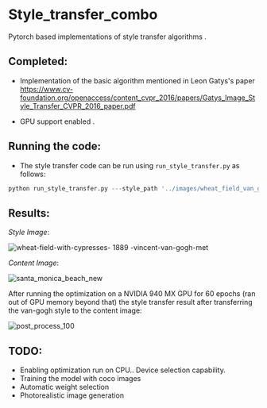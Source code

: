 # Style_transfer_combo

Pytorch based implementations of style transfer algorithms . 

## Completed:
- Implementation of the basic algorithm mentioned in Leon Gatys's paper https://www.cv-foundation.org/openaccess/content_cvpr_2016/papers/Gatys_Image_Style_Transfer_CVPR_2016_paper.pdf

- GPU support enabled .

## Running the code:
- The style transfer code can be run using `run_style_transfer.py` as follows:
```python
python run_style_transfer.py ---style_path '../images/wheat_field_van_gogh.jpg' ---content_path '../images/santa_monica.jpg' ---result_dir '../images' ---max_epochs 60
```
 

## Results:

*Style Image*:

![wheat-field-with-cypresses- 1889 -vincent-van-gogh-met](https://user-images.githubusercontent.com/14272549/43407061-456f9600-943b-11e8-997d-d146d696db70.jpg)

 
*Content Image*:

 ![santa_monica_beach_new](https://user-images.githubusercontent.com/14272549/43407234-c7a1ab22-943b-11e8-833d-dad7a5825e60.jpg)

 After running the optimization on a NVIDIA 940 MX GPU for 60 epochs (ran out of GPU memory beyond that) the style transfer result after transferring the van-gogh style to the content image:
 
 ![post_process_100](https://user-images.githubusercontent.com/14272549/43407294-f4d8b02c-943b-11e8-8d64-aeb28c38ac08.png)


## TODO:

- Enabling optimization run on CPU.. Device selection capability.
- Training the model with coco images
- Automatic weight selection
- Photorealistic image generation 
